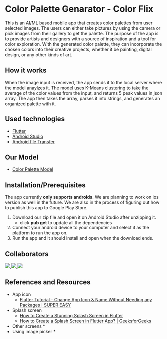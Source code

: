 # Color Palette Genarator - Color Flix

This is an AI/ML based mobile app that creates color palettes from user selected images. 
The users can either take pictures by using the camera or pick images from their gallery to get the palette. The purpose of the app is to provide artists and designers with a source of inspiration and a tool for color exploration. With the generated color palette, they can incorporate the chosen colors into their creative projects, whether it be painting, digital design, or any other kinds of art.

## How it works

When the image input is received, the app sends it to the local server where the model anaylzes it. The model uses K-Means clustering to take the average of the color values from the input, and returns 5 peak values in json array. The app then takes the array, parses it into strings, and generates an organized palette with it.

## Used technologies
* [Flutter](https://docs.flutter.dev/get-started/install)
* [Android Studio](https://developer.android.com/studio?gclid=CjwKCAjwpuajBhBpEiwA_ZtfhRa9zl1MVDHjEyTg-DABD-GxMUNWyV233UKy0wMx0qFAQtAWaKN3CxoCW0gQAvD_BwE&gclsrc=aw.ds)
* [Android file Transfer](https://www.android.com/filetransfer/)

## Our Model
- [Color Palette Model](https://github.com/suyashgoel/color-palette-model)

## Installation/Prerequisites

The app currently **only supports androids**. We are planning to work on ios version as well in the future.
We are also in the process of figuring out how to publish this app to Google Play Store.

1. Download our zip file and open it on Android Studio after unzipping it.
    - click **pub get** to update all the dependencies
2. Connect your android device to your computer and select it as the platform to run the app on.
3. Run the app and it should install and open when the download ends.

## Collaborators

<a href="https://github.com/bhaveshasasik/color-palette-app">
  <img src="https://avatars.githubusercontent.com/u/113221407?s=50&v=4">
  <img src="https://avatars.githubusercontent.com/u/134177477?v=4">
  <img src="https://avatars.githubusercontent.com/u/70782125?s=50&v=4">
</a>

## References and Resources

* App icon
  * [Flutter Tutorial - Change App Icon & Name Without Needing any Packages | SUPER EASY](https://www.youtube.com/watch?v=xbbCrFvF7G8)
* Splash screen
  * [How to Create a Stunning Splash Screen in Flutter](https://youtu.be/baa0SlEDimk)
  * [How to Create a Splash Screen in Flutter App? | GeeksforGeeks](https://youtu.be/XXISgdYHdYw)
* Other screens
  * 
* Using image picker 
  * 
